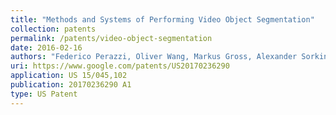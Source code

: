 ```yaml
---
title: "Methods and Systems of Performing Video Object Segmentation"
collection: patents
permalink: /patents/video-object-segmentation
date: 2016-02-16
authors: "Federico Perazzi, Oliver Wang, Markus Gross, Alexander Sorkine-Hornung"
uri: https://www.google.com/patents/US20170236290
application: US 15/045,102
publication: 20170236290 A1
type: US Patent
---
```

